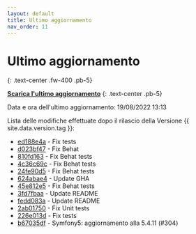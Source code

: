 ```yaml
---
layout: default
title: Ultimo aggiornamento
nav_order: 11
---
```


# Ultimo aggiornamento
{: .text-center .fw-400 .pb-5}

[**Scarica l'ultimo aggiornamento**](https://github.com/iisgiua/giuaschool/releases/download/update-v1.4.5/giuaschool-update-v1.4.5.zip)
{: .text-center .pb-5}

Data e ora dell'ultimo aggiornamento: 19/08/2022 13:13

Lista delle modifiche effettuate dopo il rilascio della Versione {{ site.data.version.tag }}:

- [ed188e4a](http://github.com/iisgiua/giuaschool/commit/ed188e4a588a386e73582cee909513e821098421) - Fix tests
- [d023bf47](http://github.com/iisgiua/giuaschool/commit/d023bf472c63bbf9744599577c3bb42b1a955f02) - Fix Behat
- [810fd163](http://github.com/iisgiua/giuaschool/commit/810fd163564f2c0f2c3dc851968dd1eefee42659) - Fix Behat tests
- [4c36c69c](http://github.com/iisgiua/giuaschool/commit/4c36c69ccca2d5781925c5287562ac85912d2257) - Fix Behat tests
- [24fe90d5](http://github.com/iisgiua/giuaschool/commit/24fe90d58275fe15cd5ebd19f445439674b814ff) - Fix Behat tests
- [624abae4](http://github.com/iisgiua/giuaschool/commit/624abae495b0266e4940eab55387ebc3b7ca726e) - Update GHA
- [45e812e5](http://github.com/iisgiua/giuaschool/commit/45e812e54bab37d11fd6dd3fc5f17d4d86ae4ea8) - Fix Behat tests
- [3fd7fbaa](http://github.com/iisgiua/giuaschool/commit/3fd7fbaad07edbfc85d0af9681e4a518ef5e9b7c) - Update README
- [fedd083a](http://github.com/iisgiua/giuaschool/commit/fedd083ad058240a7994a5fd619f7e07aa7af045) - Update README
- [2ab01750](http://github.com/iisgiua/giuaschool/commit/2ab017509ab5a8024800c5909e9382f9f7d83fca) - Fix Unit tests
- [226e013d](http://github.com/iisgiua/giuaschool/commit/226e013d7f96095405ab3a580b3d0288ca5cd74d) - Fix tests
- [b67035df](http://github.com/iisgiua/giuaschool/commit/b67035dfd69d7cbeb40b5e82e555c16542015e64) - Symfony5: aggiornamento alla 5.4.11 (#304)

